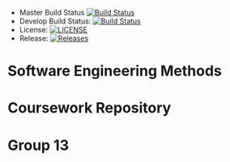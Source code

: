 - Master Build Status [![Build Status](https://travis-ci.com/SEM-Group13/SEM_Coursework_Group13.svg?branch=master)](https://travis-ci.com/SEM-Group13/SEM_Coursework_Group13)
- Develop Build Status: [![Build Status](https://travis-ci.com/SEM-Group13/SEM_Coursework_Group13.svg?branch=develop)](https://travis-ci.com/SEM-Group13/SEM_Coursework_Group13)
- License: [![LICENSE](https://img.shields.io/github/license/SEM-Group13/SEM_Coursework_Group13.svg?style=flat-square)](https://github.com/SEM-Group13/SEM_Coursework_Group13/blob/master/LICENSE)
- Release: [![Releases](https://img.shields.io/github/release/SEM-Group13/SEM_Coursework_Group13/all.svg?style=flat-square)](https://github.com/SEM-Group13/SEM_Coursework_Group13/releases)

# Software Engineering Methods
# Coursework Repository
# Group 13
